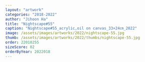```yaml
---
layout: "artwork"
categories: "2018-2022"
author: "Jihoon Ha"
title: "Nightscape#55"
caption: "Nightscape#55_acrylic,oil on canvas_33×24㎝_2022"
image: /assets/images/artworks/2022/nightscape-55.jpg
thumb: /assets/images/artworks/2022/thumbs/nightscape-55.jpg
order: 22010255
sizeScore: 02
orderByYear: 2022018
---
```

